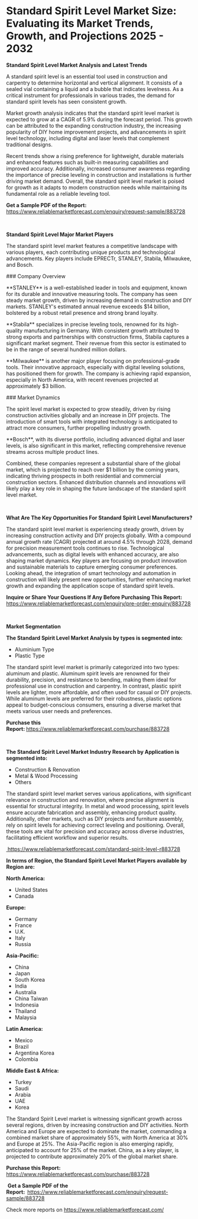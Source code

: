 <p><h1>Standard Spirit Level Market Size: Evaluating its Market Trends, Growth, and Projections 2025 - 2032</h1></p><p><strong>Standard Spirit Level Market Analysis and Latest Trends</strong></p>
<p><p>A standard spirit level is an essential tool used in construction and carpentry to determine horizontal and vertical alignment. It consists of a sealed vial containing a liquid and a bubble that indicates levelness. As a critical instrument for professionals in various trades, the demand for standard spirit levels has seen consistent growth.</p><p>Market growth analysis indicates that the standard spirit level market is expected to grow at a CAGR of 5.9% during the forecast period. This growth can be attributed to the expanding construction industry, the increasing popularity of DIY home improvement projects, and advancements in spirit level technology, including digital and laser levels that complement traditional designs.</p><p>Recent trends show a rising preference for lightweight, durable materials and enhanced features such as built-in measuring capabilities and improved accuracy. Additionally, increased consumer awareness regarding the importance of precise leveling in construction and installations is further driving market demand. Overall, the standard spirit level market is poised for growth as it adapts to modern construction needs while maintaining its fundamental role as a reliable leveling tool.</p></p>
<p><strong>Get a Sample PDF of the Report:&nbsp;</strong> <a href="https://www.reliablemarketforecast.com/enquiry/request-sample/883728?utm_campaign=1903&utm_medium=2&utm_source=Github&utm_content=ia&utm_term=24022025&utm_id=standard-spirit-level">https://www.reliablemarketforecast.com/enquiry/request-sample/883728</a></p>
<p>&nbsp;</p>
<p><strong>Standard Spirit Level Major Market Players</strong></p>
<p><p>The standard spirit level market features a competitive landscape with various players, each contributing unique products and technological advancements. Key players include EPRECTr, STANLEY, Stabila, Milwaukee, and Bosch. </p><p>### Company Overview</p><p>**STANLEY** is a well-established leader in tools and equipment, known for its durable and innovative measuring tools. The company has seen steady market growth, driven by increasing demand in construction and DIY markets. STANLEY's estimated annual revenue exceeds $14 billion, bolstered by a robust retail presence and strong brand loyalty.</p><p>**Stabila** specializes in precise leveling tools, renowned for its high-quality manufacturing in Germany. With consistent growth attributed to strong exports and partnerships with construction firms, Stabila captures a significant market segment. Their revenue from this sector is estimated to be in the range of several hundred million dollars.</p><p>**Milwaukee** is another major player focusing on professional-grade tools. Their innovative approach, especially with digital leveling solutions, has positioned them for growth. The company is achieving rapid expansion, especially in North America, with recent revenues projected at approximately $3 billion.</p><p>### Market Dynamics</p><p>The spirit level market is expected to grow steadily, driven by rising construction activities globally and an increase in DIY projects. The introduction of smart tools with integrated technology is anticipated to attract more consumers, further propelling industry growth.</p><p>**Bosch**, with its diverse portfolio, including advanced digital and laser levels, is also significant in this market, reflecting comprehensive revenue streams across multiple product lines.</p><p>Combined, these companies represent a substantial share of the global market, which is projected to reach over $1 billion by the coming years, indicating thriving prospects in both residential and commercial construction sectors. Enhanced distribution channels and innovations will likely play a key role in shaping the future landscape of the standard spirit level market.</p></p>
<p>&nbsp;</p>
<p><strong>What Are The Key Opportunities For Standard Spirit Level Manufacturers?</strong></p>
<p><p>The standard spirit level market is experiencing steady growth, driven by increasing construction activity and DIY projects globally. With a compound annual growth rate (CAGR) projected at around 4.5% through 2028, demand for precision measurement tools continues to rise. Technological advancements, such as digital levels with enhanced accuracy, are also shaping market dynamics. Key players are focusing on product innovation and sustainable materials to capture emerging consumer preferences. Looking ahead, the integration of smart technology and automation in construction will likely present new opportunities, further enhancing market growth and expanding the application scope of standard spirit levels.</p></p>
<p><strong>Inquire or Share Your Questions If Any Before Purchasing This Report:</strong> <a href="https://www.reliablemarketforecast.com/enquiry/pre-order-enquiry/883728?utm_campaign=1903&utm_medium=2&utm_source=Github&utm_content=ia&utm_term=24022025&utm_id=standard-spirit-level">https://www.reliablemarketforecast.com/enquiry/pre-order-enquiry/883728</a></p>
<p>&nbsp;</p>
<p><strong>Market Segmentation</strong></p>
<p><strong>The Standard Spirit Level Market Analysis by types is segmented into:</strong></p>
<p><ul><li>Aluminium Type</li><li>Plastic Type</li></ul></p>
<p><p>The standard spirit level market is primarily categorized into two types: aluminum and plastic. Aluminum spirit levels are renowned for their durability, precision, and resistance to bending, making them ideal for professional use in construction and carpentry. In contrast, plastic spirit levels are lighter, more affordable, and often used for casual or DIY projects. While aluminum levels are preferred for their robustness, plastic options appeal to budget-conscious consumers, ensuring a diverse market that meets various user needs and preferences.</p></p>
<p><strong>Purchase this Report:&nbsp;</strong><a href="https://www.reliablemarketforecast.com/purchase/883728?utm_campaign=1903&utm_medium=2&utm_source=Github&utm_content=ia&utm_term=24022025&utm_id=standard-spirit-level">https://www.reliablemarketforecast.com/purchase/883728</a></p>
<p>&nbsp;</p>
<p><strong>The Standard Spirit Level Market Industry Research by Application is segmented into:</strong></p>
<p><ul><li>Construction & Renovation</li><li>Metal & Wood Processing</li><li>Others</li></ul></p>
<p><p>The standard spirit level market serves various applications, with significant relevance in construction and renovation, where precise alignment is essential for structural integrity. In metal and wood processing, spirit levels ensure accurate fabrication and assembly, enhancing product quality. Additionally, other markets, such as DIY projects and furniture assembly, rely on spirit levels for achieving correct leveling and positioning. Overall, these tools are vital for precision and accuracy across diverse industries, facilitating efficient workflow and superior results.</p></p>
<p><a href="https://www.reliablemarketforecast.com/standard-spirit-level-r883728?utm_campaign=1903&utm_medium=2&utm_source=Github&utm_content=ia&utm_term=24022025&utm_id=standard-spirit-level">&nbsp;https://www.reliablemarketforecast.com/standard-spirit-level-r883728</a></p>
<p><strong>In terms of Region, the Standard Spirit Level Market Players available by Region are:</strong></p>
<p>
    <p> <strong> North America: </strong>
        <ul>
            <li>United States</li>
            <li>Canada</li>
        </ul>
        </p> 
    <p> <strong> Europe: </strong>
        <ul>
            <li>Germany</li>
            <li>France</li>
            <li>U.K.</li>
            <li>Italy</li>
            <li>Russia</li>
        </ul>
        </p> 
    <p> <strong> Asia-Pacific: </strong>
        <ul>
            <li>China</li>
            <li>Japan</li>
            <li>South Korea</li>
            <li>India</li>
            <li>Australia</li>
            <li>China Taiwan</li>
            <li>Indonesia</li>
            <li>Thailand</li>
            <li>Malaysia</li>
        </ul>
        </p> 
    <p> <strong> Latin America: </strong>
        <ul>
            <li>Mexico</li>
            <li>Brazil</li>
            <li>Argentina Korea</li>
            <li>Colombia</li>
        </ul>
        </p> 
    <p> <strong> Middle East & Africa: </strong>
        <ul>
            <li>Turkey</li>
            <li>Saudi</li>
            <li>Arabia</li>
            <li>UAE</li>
            <li>Korea</li>
        </ul>
    </p>
    </p>
<p><p>The Standard Spirit Level market is witnessing significant growth across several regions, driven by increasing construction and DIY activities. North America and Europe are expected to dominate the market, commanding a combined market share of approximately 55%, with North America at 30% and Europe at 25%. The Asia-Pacific region is also emerging rapidly, anticipated to account for 25% of the market. China, as a key player, is projected to contribute approximately 20% of the global market share.</p></p>
<p><strong>Purchase this Report: </strong><a href="https://www.reliablemarketforecast.com/purchase/883728?utm_campaign=1903&utm_medium=2&utm_source=Github&utm_content=ia&utm_term=24022025&utm_id=standard-spirit-level">https://www.reliablemarketforecast.com/purchase/883728</a></p>
<p>&nbsp;<strong>Get a Sample PDF of the Report:&nbsp;&nbsp;</strong><a href="https://www.reliablemarketforecast.com/enquiry/request-sample/883728?utm_campaign=1903&utm_medium=2&utm_source=Github&utm_content=ia&utm_term=24022025&utm_id=standard-spirit-level">https://www.reliablemarketforecast.com/enquiry/request-sample/883728</a></p>
<p><strong></strong></p>
<p>Check more reports on <a href="https://www.reliablemarketforecast.com/?utm_campaign=1903&utm_medium=2&utm_source=Github&utm_content=ia&utm_term=24022025&utm_id=standard-spirit-level">https://www.reliablemarketforecast.com/</a></p>